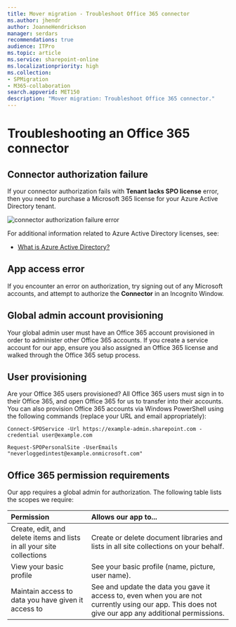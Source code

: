 ```yaml
---
title: Mover migration - Troubleshoot Office 365 connector
ms.author: jhendr
author: JoanneHendrickson
manager: serdars
recommendations: true
audience: ITPro
ms.topic: article
ms.service: sharepoint-online
ms.localizationpriority: high
ms.collection: 
- SPMigration
- M365-collaboration
search.appverid: MET150
description: "Mover migration: Troubleshoot Office 365 connector."
---
```

# Troubleshooting an Office 365 connector

## Connector authorization failure

If your connector authorization fails with **Tenant lacks SPO license** error, then you need to purchase a Microsoft 365 license for your Azure Active Directory tenant. 

![connector authorization failure error](media/mover-connector-failure-error.png)



For additional information related to Azure Active Directory licenses, see:

-   [What is Azure Active Directory?](/azure/active-directory/fundamentals/active-directory-whatis)   



## App access error

If you encounter an error on authorization, try signing out of any Microsoft accounts, and attempt to authorize the **Connector** in an Incognito Window.

## Global admin account provisioning

Your global admin user must have an Office 365 account provisioned in order to administer other Office 365 accounts. If you create a service account for our app, ensure you also assigned an Office 365 license and walked through the Office 365 setup process.

## User provisioning

Are your Office 365 users provisioned? All Office 365 users must sign in to their Office 365, and open Office 365 for us to transfer into their accounts. You can also provision Office 365 accounts via Windows PowerShell using the following commands (replace your URL and email appropriately):

`Connect-SPOService -Url https://example-admin.sharepoint.com -credential user@example.com`

`Request-SPOPersonalSite -UserEmails "neverloggedintest@example.onmicrosoft.com"`

## Office 365 permission requirements

Our app requires a global admin for authorization. The following table lists the scopes we require:

|**Permission**|**Allows our app to...**|
|:-----|:-----|
|Create, edit, and delete items and lists in all your site collections|Create or delete document libraries and lists in all site collections on your behalf.|
|View your basic profile|See your basic profile (name, picture, user name).|
|Maintain access to data you have given it access to|See and update the data you gave it access to, even when you are not currently using our app. This does not give our app any additional permissions.|